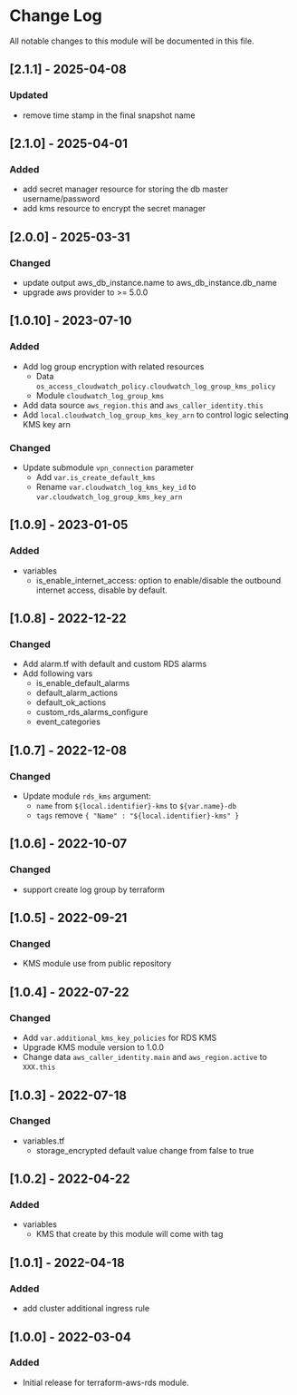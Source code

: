 # Change Log

All notable changes to this module will be documented in this file.

## [2.1.1] - 2025-04-08
### Updated

- remove time stamp in the final snapshot name

## [2.1.0] - 2025-04-01
### Added

- add secret manager resource for storing the db master username/password
- add kms resource to encrypt the secret manager

## [2.0.0] - 2025-03-31
### Changed

- update output aws_db_instance.name to aws_db_instance.db_name
- upgrade aws provider to >= 5.0.0

## [1.0.10] - 2023-07-10

### Added

- Add log group encryption with related resources
  - Data `os_access_cloudwatch_policy.cloudwatch_log_group_kms_policy`
  - Module `cloudwatch_log_group_kms`
- Add data source `aws_region.this` and `aws_caller_identity.this`
- Add `local.cloudwatch_log_group_kms_key_arn` to control logic selecting KMS key arn

### Changed

- Update submodule `vpn_connection` parameter
  - Add `var.is_create_default_kms`
  - Rename `var.cloudwatch_log_kms_key_id` to `var.cloudwatch_log_group_kms_key_arn`

## [1.0.9] - 2023-01-05

### Added

- variables
  - is_enable_internet_access: option to enable/disable the outbound internet access, disable by default.


## [1.0.8] - 2022-12-22

### Changed

- Add alarm.tf with default and custom RDS alarms
- Add following vars
    - is_enable_default_alarms
    - default_alarm_actions
    - default_ok_actions
    - custom_rds_alarms_configure
    - event_categories

## [1.0.7] - 2022-12-08

### Changed

- Update module `rds_kms` argument:
    - `name` from `${local.identifier}-kms` to `${var.name}-db`
    - `tags` remove `{ "Name" : "${local.identifier}-kms" }`

## [1.0.6] - 2022-10-07

### Changed

- support create log group by terraform

## [1.0.5] - 2022-09-21

### Changed

- KMS module use from public repository

## [1.0.4] - 2022-07-22

### Changed

- Add `var.additional_kms_key_policies` for RDS KMS
- Upgrade KMS module version to 1.0.0
- Change data `aws_caller_identity.main` and `aws_region.active` to `XXX.this`

## [1.0.3] - 2022-07-18

### Changed

- variables.tf
  - storage_encrypted default value change from false to true

## [1.0.2] - 2022-04-22

### Added

- variables
  - KMS that create by this module will come with tag

## [1.0.1] - 2022-04-18

### Added

- add cluster additional ingress rule 

## [1.0.0] - 2022-03-04

### Added

- Initial release for terraform-aws-rds module.
